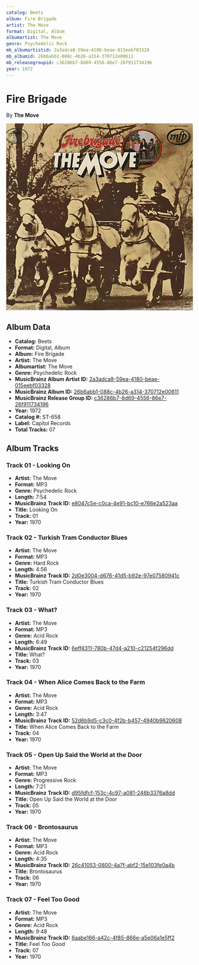 ```yaml
---
catalog: Beets
album: Fire Brigade
artist: The Move
format: Digital, Album
albumartist: The Move
genre: Psychedelic Rock
mb_albumartistid: 2a3adca8-59ea-4180-beae-015eebf03328
mb_albumid: 26b6abb1-088c-4b26-a314-370712e00611
mb_releasegroupid: c36286b7-8d69-4556-86e7-26f911734196
year: 1972
---
```


# Fire Brigade

By **The Move**

![](../../assets/beetscovers/The_Move-Fire_Brigade.jpg)

## Album Data

- **Catalog:** Beets
- **Format:** Digital, Album
- **Album:** Fire Brigade
- **Artist:** The Move
- **Albumartist:** The Move
- **Genre:** Psychedelic Rock
- **MusicBrainz Album Artist ID:** [2a3adca8-59ea-4180-beae-015eebf03328](https://musicbrainz.org/artist/2a3adca8-59ea-4180-beae-015eebf03328)
- **MusicBrainz Album ID:** [26b6abb1-088c-4b26-a314-370712e00611](https://musicbrainz.org/release/26b6abb1-088c-4b26-a314-370712e00611)
- **MusicBrainz Release Group ID:** [c36286b7-8d69-4556-86e7-26f911734196](https://musicbrainz.org/release-group/c36286b7-8d69-4556-86e7-26f911734196)
- **Year:** 1972
- **Catalog #:** ST-658
- **Label:** Capitol Records
- **Total Tracks:** 07

## Album Tracks

### Track 01 - Looking On

- **Artist:** The Move
- **Format:** MP3
- **Genre:** Psychedelic Rock
- **Length:** 7:54
- **MusicBrainz Track ID:** [e8047c5e-c0ca-4e91-bc10-e766e2a523aa](https://musicbrainz.org/recording/e8047c5e-c0ca-4e91-bc10-e766e2a523aa)
- **Title:** Looking On
- **Track:** 01
- **Year:** 1970

### Track 02 - Turkish Tram Conductor Blues

- **Artist:** The Move
- **Format:** MP3
- **Genre:** Hard Rock
- **Length:** 4:56
- **MusicBrainz Track ID:** [2d0e3004-d676-41d5-b92e-97e07580941c](https://musicbrainz.org/recording/2d0e3004-d676-41d5-b92e-97e07580941c)
- **Title:** Turkish Tram Conductor Blues
- **Track:** 02
- **Year:** 1970

### Track 03 - What?

- **Artist:** The Move
- **Format:** MP3
- **Genre:** Acid Rock
- **Length:** 6:49
- **MusicBrainz Track ID:** [6eff4311-780b-47d4-a210-c21254f296dd](https://musicbrainz.org/recording/6eff4311-780b-47d4-a210-c21254f296dd)
- **Title:** What?
- **Track:** 03
- **Year:** 1970

### Track 04 - When Alice Comes Back to the Farm

- **Artist:** The Move
- **Format:** MP3
- **Genre:** Acid Rock
- **Length:** 3:47
- **MusicBrainz Track ID:** [52d6b9d5-c3c0-4f2b-b457-4940b9620608](https://musicbrainz.org/recording/52d6b9d5-c3c0-4f2b-b457-4940b9620608)
- **Title:** When Alice Comes Back to the Farm
- **Track:** 04
- **Year:** 1970

### Track 05 - Open Up Said the World at the Door

- **Artist:** The Move
- **Format:** MP3
- **Genre:** Progressive Rock
- **Length:** 7:21
- **MusicBrainz Track ID:** [d95fdfcf-153c-4c97-a081-246b3376a8dd](https://musicbrainz.org/recording/d95fdfcf-153c-4c97-a081-246b3376a8dd)
- **Title:** Open Up Said the World at the Door
- **Track:** 05
- **Year:** 1970

### Track 06 - Brontosaurus

- **Artist:** The Move
- **Format:** MP3
- **Genre:** Acid Rock
- **Length:** 4:35
- **MusicBrainz Track ID:** [26c41053-0800-4a7f-abf2-15e103fe0a4b](https://musicbrainz.org/recording/26c41053-0800-4a7f-abf2-15e103fe0a4b)
- **Title:** Brontosaurus
- **Track:** 06
- **Year:** 1970

### Track 07 - Feel Too Good

- **Artist:** The Move
- **Format:** MP3
- **Genre:** Acid Rock
- **Length:** 9:48
- **MusicBrainz Track ID:** [6aabe166-a42c-4f85-866e-a5e06a1e5ff2](https://musicbrainz.org/recording/6aabe166-a42c-4f85-866e-a5e06a1e5ff2)
- **Title:** Feel Too Good
- **Track:** 07
- **Year:** 1970

